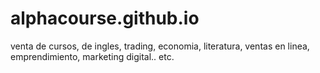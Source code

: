 # alphacourse.github.io
venta de cursos, de ingles, trading, economia, literatura, ventas en linea, emprendimiento, marketing digital.. etc.
